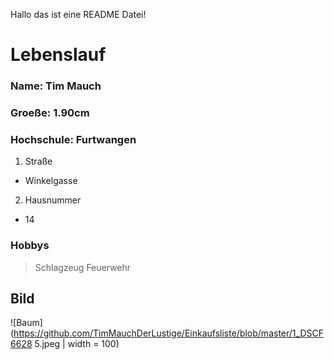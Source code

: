 Hallo das ist eine README Datei!

# Lebenslauf

### Name:		Tim Mauch
### Groeße:		1.90cm
### Hochschule:		Furtwangen

1. Straße
* Winkelgasse
2. Hausnummer
* 14

### Hobbys

> Schlagzeug
> Feuerwehr

## Bild
![Baum](https://github.com/TimMauchDerLustige/Einkaufsliste/blob/master/1_DSCF6628 5.jpeg | width = 100)

